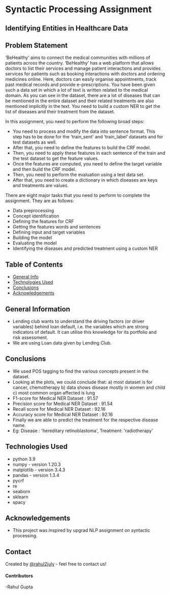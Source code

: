 # Syntactic Processing Assignment

## Identifying Entities in Healthcare Data
## Problem Statement
‘BeHealthy’ aims to connect the medical communities with millions of patients across the country.  ‘BeHealthy’ has a web platform that allows doctors to list their services and manage patient interactions and provides services for patients such as booking interactions with doctors and ordering medicines online. Here, doctors can easily organise appointments, track past medical records and provide e-prescriptions. You have been given such a data set in which a lot of text is written related to the medical domain.  As you can see in the dataset, there are a lot of diseases that can be mentioned in the entire dataset and their related treatments are also mentioned implicitly in the text. You need to build a custom NER to get the list of diseases and their treatment from the dataset.

In this assignment, you need to perform the following broad steps:
- You need to process and modify the data into sentence format. This step has to be done for the 'train_sent' and ‘train_label’ datasets and for test datasets as well.
- After that, you need to define the features to build the CRF model.
- Then, you need to apply these features in each sentence of the train and the test dataset to get the feature values.
- Once the features are computed, you need to define the target variable and then build the CRF model.
- Then, you need to perform the evaluation using a test data set.
- After that, you need to create a dictionary in which diseases are keys and treatments are values.

There are eight major tasks that you need to perform to complete the assignment. They are as follows:
- Data preprocessing
- Concept identification
- Defining the features for CRF
- Getting the features words and sentences
- Defining input and target variables
- Building the model
- Evaluating the model
- Identifying the diseases and predicted treatment using a custom NER


## Table of Contents
* [General Info](#general-information)
* [Technologies Used](#technologies-used)
* [Conclusions](#conclusions)
* [Acknowledgements](#acknowledgements)

<!-- You can include any other section that is pertinent to your problem -->

## General Information
- Lending club wants to understand the driving factors (or driver variables) behind loan default, i.e. the variables which are strong indicators of default.  It can utilise this knowledge for its portfolio and risk assessment. 
- We are using Loan data given by Lending Club.

<!-- You don't have to answer all the questions - just the ones relevant to your project. -->

## Conclusions
- We used POS tagging to find the various concepts present in the dataset. 
- Looking at the plots, we could conclude that:
a) most dataset is for cancer, chemotherapy
b) data shows disease mostly in women and child
c) most common organ affected is lung
- F1-score for Medical NER Dataset : 91.57
- Precision score for Medical NER Dataset : 91.54
- Recall score for Medical NER Dataset : 92.16
- Accuracy score for Medical NER Dataset : 92.16
- Finally we are able to predict the treatment for the respective disease name. 
- Eg: Disease : 'hereditary retinoblastoma', Treatment: 'radiotherapy'


<!-- You don't have to answer all the questions - just the ones relevant to your project. -->


## Technologies Used
- python 3.9
- numpy - version 1.20.3
- matplotlib - version 3.4.3
- pandas - version 1.3.4
- pycrf
- re
- seaborn
- sklearn
- spacy

<!-- As the libraries versions keep on changing, it is recommended to mention the version of library used in this project -->

## Acknowledgements
- This project was inspired by upgrad NLP assignment on syntactic processing.


## Contact
Created by [@rahul2july](https://github.com/rahul2july) - feel free to contact us!

#### Contributors
-Rahul Gupta

<!-- Optional -->
<!-- ## License -->
<!-- This project is open source and available under the [... License](). -->

<!-- You don't have to include all sections - just the one's relevant to your project -->

